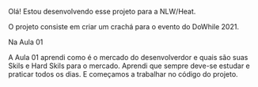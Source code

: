 Olá! Estou desenvolvendo esse projeto para a NLW/Heat.

O projeto consiste em criar um crachá para o evento do DoWhile 2021.

Na Aula 01 

A Aula 01 aprendi como é o mercado do desenvolverdor e quais são suas Skils e Hard Skils para o mercado. 
Aprendi que sempre deve-se estudar e praticar todos os dias. 
E começamos a trabalhar no código do projeto.